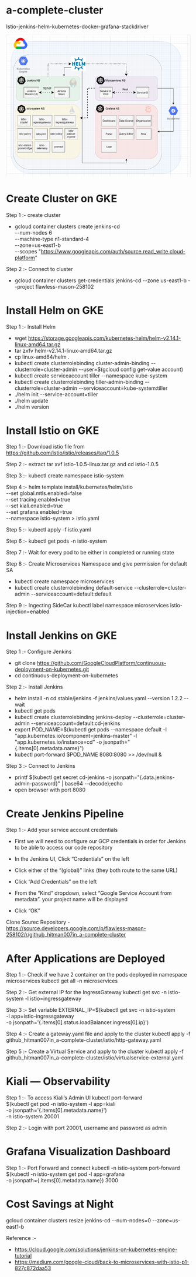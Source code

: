 # a-complete-cluster
Istio-jenkins-helm-kubernetes-docker-grafana-stackdriver

![alt text](https://github.com/Hitman007IN/a-complete-cluster/blob/master/architectural_diagram.png)

# Create Cluster on GKE

Step 1 :- create cluster
- gcloud container clusters create jenkins-cd \
--num-nodes 6 \
--machine-type n1-standard-4 \
--zone=us-east1-b \
--scopes "https://www.googleapis.com/auth/source.read_write,cloud-platform"

Step 2 :- Connect to cluster
- gcloud container clusters get-credentials jenkins-cd --zone us-east1-b --project flawless-mason-258102

# Install Helm on GKE

Step 1 :- Install Helm
- wget https://storage.googleapis.com/kubernetes-helm/helm-v2.14.1-linux-amd64.tar.gz
- tar zxfv helm-v2.14.1-linux-amd64.tar.gz
- cp linux-amd64/helm .
- kubectl create clusterrolebinding cluster-admin-binding --clusterrole=cluster-admin --user=$(gcloud config get-value account)
- kubectl create serviceaccount tiller --namespace kube-system
- kubectl create clusterrolebinding tiller-admin-binding --clusterrole=cluster-admin --serviceaccount=kube-system:tiller
- ./helm init --service-account=tiller
- ./helm update
- ./helm version

# Install Istio on GKE

Step 1 :- Download istio file from https://github.com/istio/istio/releases/tag/1.0.5

Step 2 :- extract tar xvf istio-1.0.5-linux.tar.gz and cd istio-1.0.5

Step 3 :- kubectl create namespace istio-system

Step 4 :- helm template install/kubernetes/helm/istio \
  --set global.mtls.enabled=false \
  --set tracing.enabled=true \
  --set kiali.enabled=true \
  --set grafana.enabled=true \
  --namespace istio-system > istio.yaml

Step 5 :- kubectl apply -f istio.yaml

Step 6 :- kubectl get pods -n istio-system

Step 7 :- Wait for every pod to be either in completed or running state

Step 8 :- Create Microservices Namespace and give permission for default SA
- kubectl create namespace microservices
- kubectl create clusterrolebinding default-service --clusterrole=cluster-admin --serviceaccount=default:default

Step 9 :- Ingecting SideCar 
kubectl label namespace microservices istio-injection=enabled 

# Install Jenkins on GKE

Step 1 :- Configure Jenkins
- git clone https://github.com/GoogleCloudPlatform/continuous-deployment-on-kubernetes.git
- cd continuous-deployment-on-kubernetes

Step 2 :- Install Jenkins
- helm install -n cd stable/jenkins -f jenkins/values.yaml --version 1.2.2 --wait
- kubectl get pods
- kubectl create clusterrolebinding jenkins-deploy --clusterrole=cluster-admin --serviceaccount=default:cd-jenkins
- export POD_NAME=$(kubectl get pods --namespace default -l "app.kubernetes.io/component=jenkins-master" -l "app.kubernetes.io/instance=cd" -o jsonpath="{.items[0].metadata.name}")
- kubectl port-forward $POD_NAME 8080:8080 >> /dev/null &

Step 3 :- Connect to Jenkins
- printf $(kubectl get secret cd-jenkins -o jsonpath="{.data.jenkins-admin-password}" | base64 --decode);echo
- open browser with port 8080 

# Create Jenkins Pipeline

Step 1 :-  Add your service account credentials

- First we will need to configure our GCP credentials in order for Jenkins to be able to access our code repository

- In the Jenkins UI, Click “Credentials” on the left
- Click either of the “(global)” links (they both route to the same URL)
- Click “Add Credentials” on the left
- From the “Kind” dropdown, select “Google Service Account from metadata”. your project name will be displayed
- Click “OK”

Clone Sourec Repository - https://source.developers.google.com/p/flawless-mason-258102/r/github_hitman007in_a-complete-cluster

# After Applications are Deployed

Step 1 :- Check if we have 2 container on the pods deployed in namespace microservices 
kubectl get all -n microservices

Step 2 :- Get external IP for the IngressGateway 
kubectl get svc -n istio-system -l istio=ingressgateway

Step 3 :- Set variable 
EXTERNAL_IP=$(kubectl get svc -n istio-system \
  -l app=istio-ingressgateway \
  -o jsonpath='{.items[0].status.loadBalancer.ingress[0].ip}')

Step 4 :- Create a gateway.yaml file and apply to the cluster 
kubectl apply -f github_hitman007in_a-complete-cluster/istio/http-gateway.yaml

Step 5 :- Create a Virtual Service and apply to the cluster
kubectl apply -f github_hitman007in_a-complete-cluster/istio/virtualservice-external.yaml


# Kiali — Observability

Step 1 :- To access Kiali’s Admin UI 
kubectl port-forward \
    $(kubectl get pod -n istio-system -l app=kiali \
    -o jsonpath='{.items[0].metadata.name}') \
    -n istio-system 20001

Step 2 :- Login with port 20001, username and password as admin

# Grafana Visualization Dashboard

Step 1 :- Port Forward and connect 
kubectl -n istio-system port-forward \
    $(kubectl -n istio-system get pod -l app=grafana \
    -o jsonpath={.items[0].metadata.name}) 3000


# Cost Savings at Night
gcloud container clusters resize  jenkins-cd --num-nodes=0 --zone=us-east1-b

Reference :-
- https://cloud.google.com/solutions/jenkins-on-kubernetes-engine-tutorial
- https://medium.com/google-cloud/back-to-microservices-with-istio-p1-827c872daa53
